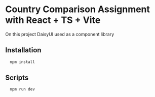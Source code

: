 
# Country Comparison Assignment with React + TS + Vite
On this project DaisyUI used as a component library
## Installation

```bash
  npm install 
```
## Scripts
```bash
  npm run dev
```

    
